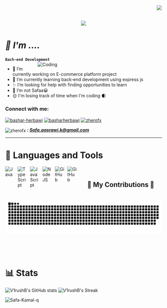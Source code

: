 <img align="right" src="https://visitor-badge.laobi.icu/badge?page_id=salesp07.salesp07" />

<h1 align="center">
<img src="https://readme-typing-svg.herokuapp.com/?font=Righteous&size=35&pause=1300&color=F7AB3D&center=true&vCenter=true&width=500&height=70&duration=3500&lines=Hi+There!🙋🏻+I'm+Safa+Qasrawi;" />
</h1>

# ***🌼 I'm ....***

**`Bach-end Development`**
<img align="right" alt="Coding" width="400" src="https://i.pinimg.com/originals/94/d1/7e/94d17e25dba0111b8c6f737b6083e234.gif">
- 🔭 I’m currently working on E-commerce platform project
- 🌱 I’m currently learning back-end development using express js 
- ✨ I’m looking for help with finding opportunities to learn 
- 📣 I’m not Safaa😀
- 🌞 I'm losing track of time when I'm coding 🌒

<h3 align="left">Connect with me:</h3>
<p align="left">
<a href="https://www.linkedin.com/in/safa-qasrawi-073a3024b/" target="blank"><img align="center" src="https://raw.githubusercontent.com/rahuldkjain/github-profile-readme-generator/master/src/images/icons/Social/linked-in-alt.svg" alt="bashar-herbawi" height="30" width="40" /></a>
<a href="https://instagram.com/safa.alqasrawi?igshid=MzRlODBiNWFlZA==" target="blank"><img align="center" src="https://raw.githubusercontent.com/rahuldkjain/github-profile-readme-generator/master/src/images/icons/Social/instagram.svg" alt="basharherbawi" height="30" width="40" /></a>
<a href="https://codeforces.com/profile/Safa_K" target="blank"><img align="center" src="https://raw.githubusercontent.com/rahuldkjain/github-profile-readme-generator/master/src/images/icons/Social/codeforces.svg" alt="zherofx" height="30" width="40" /></a>
</p>

<img align="center" src="https://upload.wikimedia.org/wikipedia/commons/thumb/7/7e/Gmail_icon_%282020%29.svg/1280px-Gmail_icon_%282020%29.svg.png" alt="zherofx" height="20" width="30" />  ***: Safa.qasrawi.k@gmail.com***

---

# 🧰 Languages and Tools
<img align="left" alt="Java" width="30px" style="padding-right:10px;" src="https://cdn.jsdelivr.net/gh/devicons/devicon/icons/java/java-original.svg"/>
<img align="left" alt="TypeScript" width="30px" style="padding-right:10px;" src="https://cdn.jsdelivr.net/gh/devicons/devicon/icons/typescript/typescript-plain.svg" />
<img align="left" alt="JavaScript" width="30px" style="padding-right:10px;" src="https://cdn.jsdelivr.net/gh/devicons/devicon/icons/javascript/javascript-plain.svg" />
<img align="left" alt="NodeJS" width="30px" style="padding-right:10px;" src="https://cdn.jsdelivr.net/gh/devicons/devicon/icons/nodejs/nodejs-original.svg" />
<img align="left" alt="GitHub" width="30px" style="padding-right:10px;" src="https://cdn.jsdelivr.net/gh/devicons/devicon/icons/github/github-original.svg" />
<img align="left" alt="GitHub" width="30px" style="padding-right:10px;" src="https://ajeetchaulagain.com/static/7cb4af597964b0911fe71cb2f8148d64/87351/express-js.png" />
<br />


<div align="center">
  <h2>🐍 My Contributions 🐍</h2>
  <br>
  <img alt="snake eating my contributions" src="https://github.com/1999AZZAR/1999AZZAR/blob/main/resources/img/grid-snake.svg" />
  
  <br/><br/><br/>
</div>

# 📊 Stats

![V1rushB's GitHub stats](https://github-readme-stats.vercel.app/api?username=Safa-Kamal-q&show_icons=true&theme=gruvbox)
![V1rushB's Streak](https://github-readme-streak-stats.herokuapp.com/?user=Safa-Kamal-q&theme=gruvbox)

<p><img align="left" src="https://github-readme-stats-sigma-five.vercel.app/api/top-langs?username=Safa-Kamal-q&show_icons=true&locale=en&layout=compact&theme=gruvbox" alt="Safa-Kamal-q"></p>


